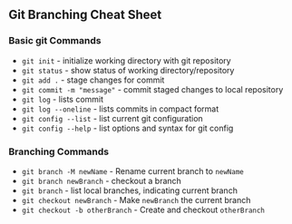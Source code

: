 ## Git Branching Cheat Sheet

### Basic git Commands
* `git init` - initialize working directory with git repository
* `git status` - show status of working directory/repository
* `git add .` - stage changes for commit
* `git commit -m "message"` - commit staged changes to local repository
* `git log` - lists commit
* `git log --oneline` - lists commits in compact format
* `git config --list` -  list current git configuration
* `git config --help` - list options and syntax for git config

### Branching Commands
* `git branch -M newName` - Rename current branch to `newName`
* `git branch newBranch` - checkout a branch
* `git branch` - list local branches, indicating current branch
* `git checkout newBranch` - Make `newBranch` the current branch
* `git checkout -b otherBranch` - Create and checkout `otherBranch`
